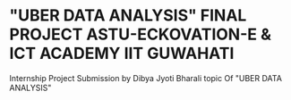 # "UBER DATA ANALYSIS" FINAL PROJECT ASTU-ECKOVATION-E & ICT ACADEMY IIT GUWAHATI
Internship Project Submission by Dibya Jyoti Bharali topic Of "UBER DATA ANALYSIS"
